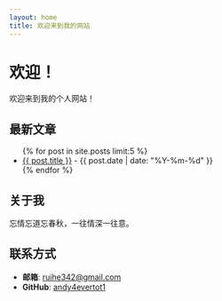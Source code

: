 ```yaml
---
layout: home
title: 欢迎来到我的网站
---
```


# 欢迎！

欢迎来到我的个人网站！

## 最新文章
<ul>
  {% for post in site.posts limit:5 %}
    <li>
      <a href="{{ post.url }}">{{ post.title }}</a> - {{ post.date | date: "%Y-%m-%d" }}
    </li>
  {% endfor %}
</ul>

## 关于我
忘情忘道忘春秋，一往情深一往意。

## 联系方式
- **邮箱**: [ruihe342@gmail.com](mailto:ruihe342@gmail.com)
- **GitHub**: [andy4evertot1](https://github.com/andy4evertot1)
